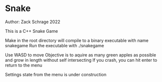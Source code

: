 # Snake
Author: Zack Schrage 2022

This is a C++ Snake Game

Make in the root directory will compile to a binary executable with name snakegame
Run the executable with ./snakegame

Use WASD to move
Objective is to aquire as many green apples as possible and grow in length without self intersecting
If you crash, you can hit enter to return to the menu

Settings state from the menu is under construction